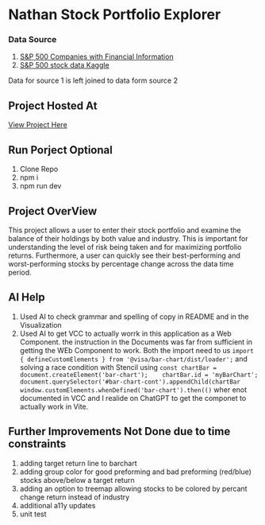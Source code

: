 # Nathan Stock Portfolio Explorer

### Data Source 
1. [ S&P 500 Companies with Financial Information](https://datahub.io/core/s-and-p-500-companies)
2. [S&P 500 stock data Kaggle](https://www.kaggle.com/datasets/camnugent/sandp500)

Data for source 1 is left joined to data form source 2 

## Project Hosted At
[View Project Here]()

## Run Porject Optional
1. Clone Repo
2. npm i 
3. npm run dev

## Project OverView
This project allows a user to enter their stock portfolio and examine the balance of their holdings by both value and industry. This is important for understanding the level of risk being taken and for maximizing portfolio returns. Furthermore, a user can quickly see their best-performing and worst-performing stocks by percentage change across the data time period.

## AI Help 
1. Used AI to check grammar and spelling of copy in README and in the Visualization
2. Used AI to get VCC to actually worrk in this application as a Web Component. the instruction in the Documents was far from sufficient in getting the WEb Component to work. Both the import need to us `import { defineCustomElements } from '@visa/bar-chart/dist/loader';` and solving a race condition with Stencil using `const chartBar = document.createElement('bar-chart');    chartBar.id = 'myBarChart'; document.querySelector('#bar-chart-cont').appendChild(chartBar window.customElements.whenDefined('bar-chart').then(()` wher enot documented in VCC and I realide on ChatGPT to get the componet to actually work in Vite.


## Further Improvements Not Done due to time constraints
1. adding target return line to barchart
2. adding group color for good preforming and bad preforming (red/blue) stocks above/below a target return
3. adding an option to treemap allowing stocks to be colored by percant change return instead of industry
4. additional a11y updates
5. unit test